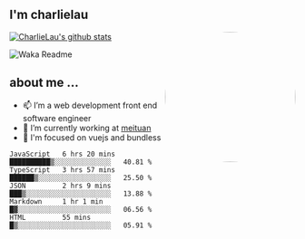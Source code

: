 
<h2>I'm charlielau</h2>
<img align='right' style="border-radius:50%" src="https://avatars1.githubusercontent.com/u/44078251?s=460&u=6b4f1c257663e44063b0b6a21c9c94f45bcfdcc7&v=4" width="230">

[![CharlieLau's github stats](https://github-readme-stats.vercel.app/api?username=charlielau)](https://github.com/charlielau/github-readme-stats)


![Waka Readme](https://github.com/CharlieLau/charlielau/workflows/Waka%20Readme/badge.svg)

## about me ...
- 📫 I’m a web development front end software engineer
- 🔭 I’m currently working at  <a href="https://www.meituan.com">meituan</a>
- 🔭 I'm focused on vuejs and bundless

<!-- <p align="center">
  <a href="https://github.com/charlielau" class="rich-diff-level-one">
    <img src="https://github-readme-stats.vercel.app/api?username=charlielau&title_color=333&text_color=777" alt="CharlieLau" >
  </a>
</p> -->

<!--START_SECTION:waka-->
```text
JavaScript   6 hrs 20 mins   ██████████▒░░░░░░░░░░░░░░   40.81 % 
TypeScript   3 hrs 57 mins   ██████▒░░░░░░░░░░░░░░░░░░   25.50 % 
JSON         2 hrs 9 mins    ███▒░░░░░░░░░░░░░░░░░░░░░   13.88 % 
Markdown     1 hr 1 min      █▓░░░░░░░░░░░░░░░░░░░░░░░   06.56 % 
HTML         55 mins         █▒░░░░░░░░░░░░░░░░░░░░░░░   05.91 % 
```
<!--END_SECTION:waka-->
